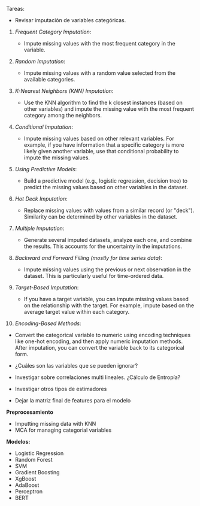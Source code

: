 Tareas:

- Revisar imputación de variables categóricas.

1. *Frequent Category Imputation*:
   - Impute missing values with the most frequent category in the variable.

2. *Random Imputation*:
   - Impute missing values with a random value selected from the available categories.

3. *K-Nearest Neighbors (KNN) Imputation*:
   - Use the KNN algorithm to find the k closest instances (based on other variables) and impute the missing value with the most frequent category among the neighbors.

4. *Conditional Imputation*:
   - Impute missing values based on other relevant variables. For example, if you have information that a specific category is more likely given another variable, use that conditional probability to impute the missing values.

5. *Using Predictive Models*:
   - Build a predictive model (e.g., logistic regression, decision tree) to predict the missing values based on other variables in the dataset.

6. *Hot Deck Imputation*:
   - Replace missing values with values from a similar record (or "deck"). Similarity can be determined by other variables in the dataset.

7. *Multiple Imputation*:
   - Generate several imputed datasets, analyze each one, and combine the results. This accounts for the uncertainty in the imputations.

8. *Backward and Forward Filling (mostly for time series data)*:
   - Impute missing values using the previous or next observation in the dataset. This is particularly useful for time-ordered data.

9. *Target-Based Imputation*:
   - If you have a target variable, you can impute missing values based on the relationship with the target. For example, impute based on the average target value within each category.

10. *Encoding-Based Methods*:
   - Convert the categorical variable to numeric using encoding techniques like one-hot encoding, and then apply numeric imputation methods. After imputation, you can convert the variable back to its categorical form.

- ¿Cuáles son las variables que se pueden ignorar?
- Investigar sobre correlaciones multi lineales. ¿Cálculo de Entropía?
- Investigar otros tipos de estimadores
- Dejar la matriz final de features para el modelo


**Preprocesamiento**

- Imputting missing data with KNN
- MCA for managing categorial variables

**Modelos:**

- Logistic Regression
- Random Forest
- SVM
- Gradient Boosting
- XgBoost
- AdaBoost
- Perceptron
- BERT